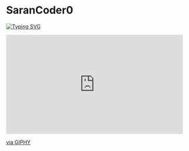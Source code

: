 # SaranCoder0

[![Typing SVG](https://readme-typing-svg.demolab.com?font=Fira+Code&pause=1000&center=true&vCenter=true&random=false&width=435&lines=I+am+Tech-Savy;Be-Calm)](https://git.io/typing-svg)
<iframe src="https://giphy.com/embed/KBHSMnhIxEi3cAGcp3" width="480" height="270" frameBorder="0" class="giphy-embed" allowFullScreen></iframe><p><a href="https://giphy.com/gifs/KBHSMnhIxEi3cAGcp3">via GIPHY</a></p>
